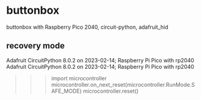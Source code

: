 # buttonbox
buttonbox with Raspberry Pico 2040, circuit-python, adafruit_hid

## recovery mode
Adafruit CircuitPython 8.0.2 on 2023-02-14; Raspberry Pi Pico with rp2040
Adafruit CircuitPython 8.0.2 on 2023-02-14; Raspberry Pi Pico with rp2040

>>> import microcontroller
>>> microcontroller.on_next_reset(microcontroller.RunMode.SAFE_MODE)
>>> microcontroller.reset()